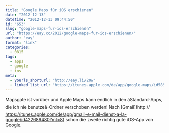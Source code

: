 ```yaml
---
title: "Google Maps für iOS erschienen"
date: "2012-12-13"
datetime: "2012-12-13 09:44:50"
id: "653"
slug: "google-maps-fur-ios-erschienen"
url: "https://eay.cc/2012/google-maps-fur-ios-erschienen/"
author: "eay"
format: "link"
categories:
  - 0815
tags:
  - apps
  - google
  - ios
meta:
  - yourls_shorturl: "http://eay.li/20w"
  - linked_list_url: "https://itunes.apple.com/de/app/google-maps/id585027354?mt=8"
---
```


Mapsgate ist vorüber und Apple Maps kann endlich in den âStandard-Apps, die ich nie benutzeâ-Ordner verschoben werden! Nach [Gmail](http:// https://itunes.apple.com/de/app/gmail-e-mail-dienst-a-la-google/id422689480?mt=8) schon die zweite richtig gute iOS-App von Google.
